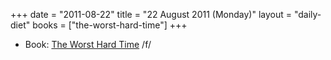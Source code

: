 +++
date = "2011-08-22"
title = "22 August 2011 (Monday)"
layout = "daily-diet"
books = ["the-worst-hard-time"]
+++


* Book: [The Worst Hard Time](/books/the-worst-hard-time) /f/